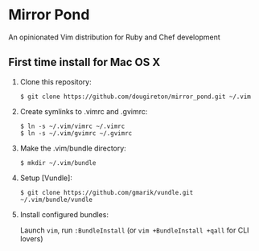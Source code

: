 # Mirror Pond
An opinionated Vim distribution for Ruby and Chef development 


## First time install for Mac OS X
1. Clone this repository:

    ```
    $ git clone https://github.com/dougireton/mirror_pond.git ~/.vim
    ````

2. Create symlinks to .vimrc and .gvimrc:

    ```
    $ ln -s ~/.vim/vimrc ~/.vimrc
    $ ln -s ~/.vim/gvimrc ~/.gvimrc
    ````

3. Make the .vim/bundle directory:
    ````
    $ mkdir ~/.vim/bundle
    ````

4. Setup [Vundle]:

     ```
    $ git clone https://github.com/gmarik/vundle.git ~/.vim/bundle/vundle
     ```

5. Install configured bundles:

    Launch `vim`, run `:BundleInstall` 
    (or `vim +BundleInstall +qall` for CLI lovers)
